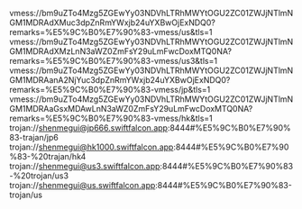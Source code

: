 vmess://bm9uZTo4Mzg5ZGEwYy03NDVhLTRhMWYtOGU2ZC01ZWJjNTlmNGM1MDRAdXMuc3dpZnRmYWxjb24uYXBwOjExNDQ0?remarks=%E5%9C%B0%E7%90%83-vmess/us&tls=1
vmess://bm9uZTo4Mzg5ZGEwYy03NDVhLTRhMWYtOGU2ZC01ZWJjNTlmNGM1MDRAdXMzLnN3aWZ0ZmFsY29uLmFwcDoxMTQ0NA?remarks=%E5%9C%B0%E7%90%83-vmess/us3&tls=1
vmess://bm9uZTo4Mzg5ZGEwYy03NDVhLTRhMWYtOGU2ZC01ZWJjNTlmNGM1MDRAanA2NjYuc3dpZnRmYWxjb24uYXBwOjExNDQ0?remarks=%E5%9C%B0%E7%90%83-vmess/jp&tls=1
vmess://bm9uZTo4Mzg5ZGEwYy03NDVhLTRhMWYtOGU2ZC01ZWJjNTlmNGM1MDRAaGsxMDAwLnN3aWZ0ZmFsY29uLmFwcDoxMTQ0NA?remarks=%E5%9C%B0%E7%90%83-vmess/hk&tls=1
trojan://shenmegui@jp666.swiftfalcon.app:8444#%E5%9C%B0%E7%90%83-trajan/jp6
trojan://shenmegui@hk1000.swiftfalcon.app:8444#%E5%9C%B0%E7%90%83-%20trajan/hk4
trojan://shenmegui@us3.swiftfalcon.app:8444#%E5%9C%B0%E7%90%83-%20trojan/us3
trojan://shenmegui@us.swiftfalcon.app:8444#%E5%9C%B0%E7%90%83-trojan/us
